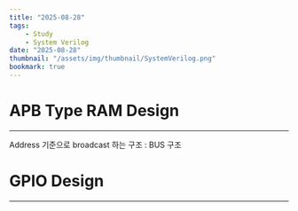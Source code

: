 ```yaml
---
title: "2025-08-28"
tags:
    - Study
    - System Verilog
date: "2025-08-28"
thumbnail: "/assets/img/thumbnail/SystemVerilog.png"
bookmark: true
---
```


# APB Type RAM Design
---
Address 기준으로 broadcast 하는 구조 : BUS 구조


# GPIO Design
---
